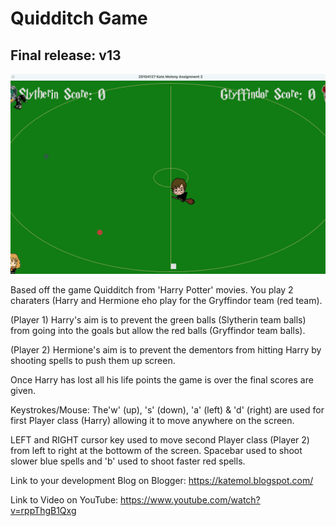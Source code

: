 # Quidditch Game

## Final release: v13

![Game Image](<gamescreenshot.png>)

 Based off the game Quidditch from 'Harry Potter' movies. You play 2 charaters (Harry and Hermione
 eho play for the Gryffindor team (red team).
 
 (Player 1) Harry's aim is to prevent the green balls (Slytherin team balls) from going into the
 goals but allow the red balls (Gryffindor team balls).
 
 (Player 2) Hermione's aim is to prevent the dementors from hitting Harry by shooting spells to push
 them up screen.
 
 Once Harry has lost all his life points the game is over the final scores are given.
 
 Keystrokes/Mouse:
 The'w' (up), 's' (down), 'a' (left) & 'd' (right) are used for first Player class
 (Harry) allowing it to move anywhere on the screen.
 
 LEFT and RIGHT cursor key used to move second Player class (Player 2) from left
 to right at the bottowm of the screen. Spacebar used to shoot slower blue spells
 and 'b' used to shoot faster red spells.
 
 Link to your development Blog on Blogger:
 https://katemol.blogspot.com/
 
 Link to Video on YouTube:
 https://www.youtube.com/watch?v=rppThgB1Qxg
 
 